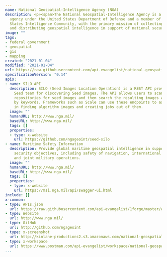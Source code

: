 ```yaml
---
name: National Geospatial-Intelligence Agency (NGA)
description: <p><span>The National Geospatial-Intelligence Agency is a combat support
  agency under the United States Department of Defense and a member of the United
  States Intelligence Community, with the primary mission of collecting, analyzing,
  and distributing geospatial intelligence in support of national security.</span></p>
image: ""
tags:
- federal government
- geospatial
- gis
- mapping
created: "2021-01-04"
modified: "2021-01-04"
url: https://raw.githubusercontent.com/api-evangelist/national-geospatialintelligence-agency-nga/master/apis.json
specificationVersion: "0.14"
apis:
- name: SILO API
  description: SILO (Seed Images Location Operation) is a REST API provided by the
    Seed team for discovering Seed images. The API allows users to scan one or more
    repositories for seed images and then search the resulting images and their manifests
    by keywords. Frameworks such as Scale can use these endpoints to assist users
    in finding algorithm images and creating jobs out of them.
  image: ""
  humanURL: http://www.nga.mil/
  baseURL: http://www.nga.mil/
  tags: []
  properties:
  - type: x-website
    url: https://github.com/ngageoint/seed-silo
- name: Maritime Safety Information
  description: Provide global maritime geospatial intelligence in support of national
    security objectives, including safety of navigation, international obligations,
    and joint military operations.
  image: ""
  humanURL: http://www.nga.mil/
  baseURL: http://www.nga.mil/
  tags: []
  properties:
  - type: x-website
    url: https://msi.nga.mil/api/swagger-ui.html
include: []
x-common:
- type: APIs.json
  url: https://raw.githubusercontent.com/api-evangelist/1forge/master/apis.json
- type: Website
  url: http://www.nga.mil/
- type: GitHub
  url: http://github.com/ngageoint
- type: x-screenshot
  url: http://kinlane-productions2.s3.amazonaws.com/national-geospatialintelligence-agency-nga.jpg
- type: x-workspace
  url: https://www.postman.com/api-evangelist/workspace/national-geospatialintelligence-agency-nga/overview
...
```

